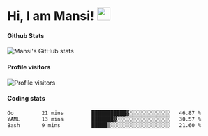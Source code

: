# Hi, I am Mansi! <img src="https://user-images.githubusercontent.com/1303154/88677602-1635ba80-d120-11ea-84d8-d263ba5fc3c0.gif" width="30px">

#### Github Stats

![Mansi's GitHub stats](https://github-readme-stats.vercel.app/api?username=mansikulkarni96&theme=tokyonight&count_private=true&show_icons=true&hide=contribs)

#### Profile visitors

![Profile visitors](https://visitor-badge.glitch.me/badge?page_id=page.id&left_color=grey&right_color=blue)

#### Coding stats

<!--START_SECTION:waka-->
```text
Go         21 mins         ███████████▓░░░░░░░░░░░░░   46.87 % 
YAML       13 mins         ███████▓░░░░░░░░░░░░░░░░░   30.57 % 
Bash       9 mins          █████▒░░░░░░░░░░░░░░░░░░░   21.60 % 
```
<!--END_SECTION:waka-->
